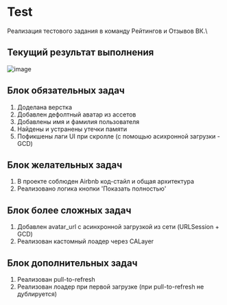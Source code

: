 # Test
Реализация тестового задания в команду Рейтингов и Отзывов ВК.\

## Текущий результат выполнения

![image](https://github.com/user-attachments/assets/f673fc01-6b6c-45a7-9ef1-d7865a590fbc)

## Блок обязательных задач
1. Доделана верстка
2. Добавлен дефолтный аватар из ассетов
3. Добавлены имя и фамилия пользователя
4. Найдены и устранены утечки памяти
5. Пофикшены лаги UI при скролле (с помощью асихронной загрузки - GCD)

## Блок желательных задач
1. В проекте соблюден Airbnb код-стайл и общая архитектура
2. Реализовано логика кнопки 'Показать полностью'

## Блок более сложных задач
1. Добавлен avatar_url с асинхронной загрузкой из сети (URLSession + GCD)
2. Реализован кастомный лоадер через CALayer

## Блок дополнительных задач
1. Реализован pull-to-refresh
2. Реализован лоадер при первой загрузке (при pull-to-refresh не дублируется)

